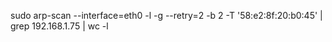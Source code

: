 sudo arp-scan --interface=eth0 -l -g --retry=2 -b 2 -T '58:e2:8f:20:b0:45' | grep 192.168.1.75 | wc -l